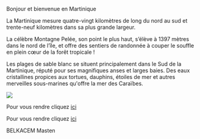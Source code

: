 Bonjour et bienvenue en Martinique

La Martinique mesure quatre-vingt kilomètres de long du nord au sud et trente-neuf kilomètres dans sa plus grande largeur.

La célèbre Montagne Pelée, son point le plus haut, s’élève à 1397 mètres dans le nord de l’île, et offre des sentiers de randonnée à couper le souffle en plein cœur de la forêt tropicale !

Les plages de sable blanc se situent principalement dans le Sud de la Martinique, réputé pour ses magnifiques anses et larges baies. Des eaux cristallines propices aux tortues, dauphins, étoiles de mer et autres merveilles sous-marines qu'offre la mer des Caraïbes.

<img src="https://www.voyageursdumonde.fr/voyage-sur-mesure/magazine-voyage/ShowPhoto/292/0"/>

Pour vous rendre cliquez <a href="/usa.md">ici</a>

Pour vous rendre cliquez <a href="/republiquedominicaine.md">ici</a>


BELKACEM Masten
